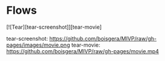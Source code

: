 Flows
================================================================================

[![Tear][tear-screenshot]][tear-movie]

tear-screenshot: https://github.com/boisgera/MIVP/raw/gh-pages/images/movie.png
tear-movie: https://github.com/boisgera/MIVP/raw/gh-pages/movie.mp4